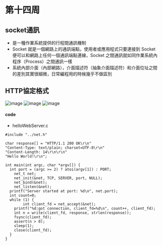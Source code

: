 # 第十四周

## socket通訊

* 是一種作業系統提供的行程間通訊機制
* Socket 就是一個網路上的通訊端點，使用者或應用程式只要連接到 Socket 便可以和網路上任何一個通訊端點連線，Socket 之間通訊就如同作業系統內程序（Process）之間通訊一樣
* 系統內部介面（內部網路），介面描述符（抽象介面描述符）和介面位址之間的差別其實很細微，日常編程用的時候幾乎不做區別

## HTTP協定格式
![image](https://user-images.githubusercontent.com/62127656/122156214-20c58380-ce9b-11eb-9094-2f21959f5960.png)
![image](https://user-images.githubusercontent.com/62127656/122156237-2e7b0900-ce9b-11eb-8b9c-c01e1b9231ff.png)
![image](https://user-images.githubusercontent.com/62127656/122156275-418dd900-ce9b-11eb-8f58-a2b8b0ef7d01.png)

#### code
* helloWebServer.c
```
#include "../net.h"
 
char response[] = "HTTP/1.1 200 OK\r\n"
"Content-Type: text/plain; charset=UTF-8\r\n"
"Content-Length: 14\r\n\r\n"
"Hello World!\r\n";

int main(int argc, char *argv[]) {
  int port = (argc >= 2) ? atoi(argv[1]) : PORT;
	net_t net;
	net_init(&net, TCP, SERVER, port, NULL);
	net_bind(&net);
	net_listen(&net);
  printf("Server started at port: %d\n", net.port);
  int count=0;
  while (1) {
		int client_fd = net_accept(&net);
    printf("%d:got connection, client_fd=%d\n", count++, client_fd);
    int n = write(client_fd, response, strlen(response));
    fsync(client_fd);
    assert(n > 0);
    sleep(1);
    close(client_fd);
  }
}
```
